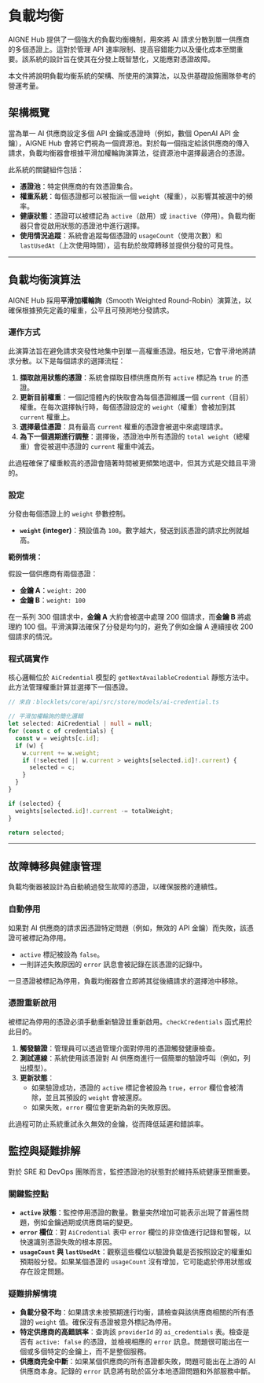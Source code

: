 # 負載均衡

AIGNE Hub 提供了一個強大的負載均衡機制，用來將 AI 請求分散到單一供應商的多個憑證上。這對於管理 API 速率限制、提高容錯能力以及優化成本至關重要。該系統的設計旨在使其在分發上既智慧化，又能應對憑證故障。

本文件將說明負載均衡系統的架構、所使用的演算法，以及供基礎設施團隊參考的營運考量。

## 架構概覽

當為單一 AI 供應商設定多個 API 金鑰或憑證時（例如，數個 OpenAI API 金鑰），AIGNE Hub 會將它們視為一個資源池。對於每一個指定給該供應商的傳入請求，負載均衡器會根據平滑加權輪詢演算法，從資源池中選擇最適合的憑證。

此系統的關鍵組件包括：

-   **憑證池**：特定供應商的有效憑證集合。
-   **權重系統**：每個憑證都可以被指派一個 `weight`（權重），以影響其被選中的頻率。
-   **健康狀態**：憑證可以被標記為 `active`（啟用）或 `inactive`（停用）。負載均衡器只會從啟用狀態的憑證池中進行選擇。
-   **使用情況追蹤**：系統會追蹤每個憑證的 `usageCount`（使用次數）和 `lastUsedAt`（上次使用時間），這有助於故障轉移並提供分發的可見性。

---

## 負載均衡演算法

AIGNE Hub 採用**平滑加權輪詢**（Smooth Weighted Round-Robin）演算法，以確保根據預先定義的權重，公平且可預測地分發請求。

### 運作方式

此演算法旨在避免請求突發性地集中到單一高權重憑證。相反地，它會平滑地將請求分散。以下是每個請求的選擇流程：

1.  **擷取啟用狀態的憑證**：系統會擷取目標供應商所有 `active` 標記為 `true` 的憑證。
2.  **更新目前權重**：一個記憶體內的快取會為每個憑證維護一個 `current`（目前）權重。在每次選擇執行時，每個憑證設定的 `weight`（權重）會被加到其 `current` 權重上。
3.  **選擇最佳憑證**：具有最高 `current` 權重的憑證會被選中來處理請求。
4.  **為下一個週期進行調整**：選擇後，憑證池中所有憑證的 `total weight`（總權重）會從被選中憑證的 `current` 權重中減去。

此過程確保了權重較高的憑證會隨著時間被更頻繁地選中，但其方式是交錯且平滑的。

### 設定

分發由每個憑證上的 `weight` 參數控制。

-   **`weight` (integer)**：預設值為 `100`。數字越大，發送到該憑證的請求比例就越高。

**範例情境：**

假設一個供應商有兩個憑證：
-   **金鑰 A**：`weight: 200`
-   **金鑰 B**：`weight: 100`

在一系列 300 個請求中，**金鑰 A** 大約會被選中處理 200 個請求，而**金鑰 B** 將處理約 100 個。平滑演算法確保了分發是均勻的，避免了例如金鑰 A 連續接收 200 個請求的情況。

### 程式碼實作

核心邏輯位於 `AiCredential` 模型的 `getNextAvailableCredential` 靜態方法中。此方法管理權重計算並選擇下一個憑證。

```typescript
// 來自：blocklets/core/api/src/store/models/ai-credential.ts

// 平滑加權輪詢的簡化邏輯
let selected: AiCredential | null = null;
for (const c of credentials) {
  const w = weights[c.id];
  if (w) {
    w.current += w.weight;
    if (!selected || w.current > weights[selected.id]!.current) {
      selected = c;
    }
  }
}

if (selected) {
  weights[selected.id]!.current -= totalWeight;
}

return selected;
```

---

## 故障轉移與健康管理

負載均衡器被設計為自動繞過發生故障的憑證，以確保服務的連續性。

### 自動停用

如果對 AI 供應商的請求因憑證特定問題（例如，無效的 API 金鑰）而失敗，該憑證可被標記為停用。

-   `active` 標記被設為 `false`。
-   一則詳述失敗原因的 `error` 訊息會被記錄在該憑證的記錄中。

一旦憑證被標記為停用，負載均衡器會立即將其從後續請求的選擇池中移除。

### 憑證重新啟用

被標記為停用的憑證必須手動重新驗證並重新啟用。`checkCredentials` 函式用於此目的。

1.  **觸發驗證**：管理員可以透過管理介面對停用的憑證觸發健康檢查。
2.  **測試連線**：系統使用該憑證對 AI 供應商進行一個簡單的驗證呼叫（例如，列出模型）。
3.  **更新狀態**：
    -   如果驗證成功，憑證的 `active` 標記會被設為 `true`，`error` 欄位會被清除，並且其預設的 `weight` 會被還原。
    -   如果失敗，`error` 欄位會更新為新的失敗原因。

此過程可防止系統重試永久無效的金鑰，從而降低延遲和錯誤率。

## 監控與疑難排解

對於 SRE 和 DevOps 團隊而言，監控憑證池的狀態對於維持系統健康至關重要。

### 關鍵監控點

-   **`active` 狀態**：監控停用憑證的數量。數量突然增加可能表示出現了普遍性問題，例如金鑰過期或供應商端的變更。
-   **`error` 欄位**：對 `AiCredential` 表中 `error` 欄位的非空值進行記錄和警報，以快速識別憑證失敗的根本原因。
-   **`usageCount` 與 `lastUsedAt`**：觀察這些欄位以驗證負載是否按照設定的權重如預期般分發。如果某個憑證的 `usageCount` 沒有增加，它可能處於停用狀態或存在設定問題。

### 疑難排解情境

-   **負載分發不均**：如果請求未按預期進行均衡，請檢查與該供應商相關的所有憑證的 `weight` 值。確保沒有憑證被意外標記為停用。
-   **特定供應商的高錯誤率**：查詢該 `providerId` 的 `ai_credentials` 表。檢查是否有 `active: false` 的憑證，並檢視相應的 `error` 訊息。問題很可能出在一個或多個特定的金鑰上，而不是整個服務。
-   **供應商完全中斷**：如果某個供應商的所有憑證都失敗，問題可能出在上游的 AI 供應商本身。記錄的 `error` 訊息將有助於區分本地憑證問題和外部服務中斷。